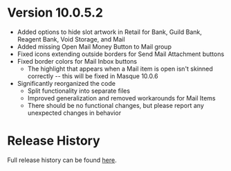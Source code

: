 # Version 10.0.5.2

* Added options to hide slot artwork in Retail for Bank, Guild Bank, Reagent Bank, Void Storage, and Mail
* Added missing Open Mail Money Button to Mail group
* Fixed icons extending outside borders for Send Mail Attachment buttons
* Fixed border colors for Mail Inbox buttons
  * The highlight that appears when a Mail item is open isn't skinned correctly -- this will be fixed in Masque 10.0.6
* Significantly reorganized the code
  * Split functionality into separate files
  * Improved generalization and removed workarounds for Mail Items
  * There should be no functional changes, but please report any unexpected changes in behavior

# Release History

Full release history can be found [here](https://github.com/kstange/MasqueBlizzInv/wiki/Release-Notes).

